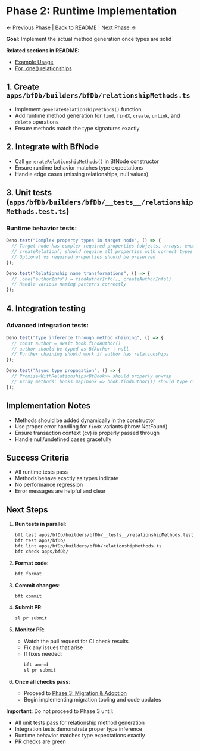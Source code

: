 # Phase 2: Runtime Implementation

[← Previous Phase](./phase-1-type-system-foundation.md) |
[Back to README](./README.md) | [Next Phase →](./phase-3-migration-adoption.md)

**Goal**: Implement the actual method generation once types are solid

**Related sections in README:**

- [Example Usage](./README.md#example-usage)
- [For .one() relationships](./README.md#for-one-relationships)

## 1. Create `apps/bfDb/builders/bfDb/relationshipMethods.ts`

- Implement `generateRelationshipMethods()` function
- Add runtime method generation for `find`, `findX`, `create`, `unlink`, and
  `delete` operations
- Ensure methods match the type signatures exactly

## 2. Integrate with BfNode

- Call `generateRelationshipMethods()` in BfNode constructor
- Ensure runtime behavior matches type expectations
- Handle edge cases (missing relationships, null values)

## 3. Unit tests (`apps/bfDb/builders/bfDb/__tests__/relationshipMethods.test.ts`)

### Runtime behavior tests:

```typescript
Deno.test("Complex property types in target node", () => {
  // Target node has complex required properties (objects, arrays, enums)
  // createRelation() should require all properties with correct types
  // Optional vs required properties should be preserved
});

Deno.test("Relationship name transformations", () => {
  // .one("authorInfo") → findAuthorInfo(), createAuthorInfo()
  // Handle various naming patterns correctly
});
```

## 4. Integration testing

### Advanced integration tests:

```typescript
Deno.test("Type inference through method chaining", () => {
  // const author = await book.findAuthor()
  // author should be typed as BfAuthor | null
  // Further chaining should work if author has relationships
});

Deno.test("Async type propagation", () => {
  // Promise<WithRelationships<BfBook>> should properly unwrap
  // Array methods: books.map(book => book.findAuthor()) should type correctly
});
```

## Implementation Notes

- Methods should be added dynamically in the constructor
- Use proper error handling for `findX` variants (throw NotFound)
- Ensure transaction context (cv) is properly passed through
- Handle null/undefined cases gracefully

## Success Criteria

- All runtime tests pass
- Methods behave exactly as types indicate
- No performance regression
- Error messages are helpful and clear

## Next Steps

1. **Run tests in parallel**:
   ```bash
   bft test apps/bfDb/builders/bfDb/__tests__/relationshipMethods.test.ts
   bft test apps/bfDb/
   bft lint apps/bfDb/builders/bfDb/relationshipMethods.ts
   bft check apps/bfDb/
   ```

2. **Format code**:
   ```bash
   bft format
   ```

3. **Commit changes**:
   ```bash
   bft commit
   ```

4. **Submit PR**:
   ```bash
   sl pr submit
   ```

5. **Monitor PR**:
   - Watch the pull request for CI check results
   - Fix any issues that arise
   - If fixes needed:
     ```bash
     bft amend
     sl pr submit
     ```

6. **Once all checks pass**:
   - Proceed to [Phase 3: Migration & Adoption](./phase-3-migration-adoption.md)
   - Begin implementing migration tooling and code updates

**Important**: Do not proceed to Phase 3 until:

- All unit tests pass for relationship method generation
- Integration tests demonstrate proper type inference
- Runtime behavior matches type expectations exactly
- PR checks are green
